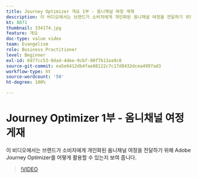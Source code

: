 ```yaml
---
title: Journey Optimizer 개요 1부 - 옴니채널 여정 게재
description: 이 비디오에서는 브랜드가 소비자에게 개인화된 옴니채널 여정을 전달하기 위해 Adobe Journey Optimizer를 어떻게 활용할 수 있는지 보여 줍니다.
kt: 8071
thumbnail: 334174.jpg
feature: 개요
doc-type: value video
team: Evangelism
role: Business Practitioner
level: Beginner
exl-id: 6977cc53-9dad-4dee-9cbf-90f7b11ea9c8
source-git-commit: ea5e6412db4fae88122c7c17d8432dcea4997ad3
workflow-type: ht
source-wordcount: '50'
ht-degree: 100%

---
```


# Journey Optimizer 1부 - 옴니채널 여정 게재

이 비디오에서는 브랜드가 소비자에게 개인화된 옴니채널 여정을 전달하기 위해 Adobe Journey Optimizer를 어떻게 활용할 수 있는지 보여 줍니다.

>[!VIDEO](https://video.tv.adobe.com/v/334174?quality=12)
